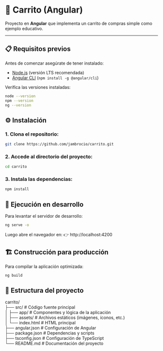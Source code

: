 # 🛒 Carrito (Angular)

Proyecto en **Angular** que implementa un carrito de compras simple como ejemplo educativo.

---

## 📋 Requisitos previos

Antes de comenzar asegúrate de tener instalado:

- [Node.js](https://nodejs.org/) (versión LTS recomendada)
- [Angular CLI](https://angular.io/cli) (`npm install -g @angular/cli`)

Verifica las versiones instaladas:

```bash
node --version
npm --version
ng --version
```

## ⚙️ Instalación

### 1. Clona el repositorio:

```bash
git clone https://github.com/jambrocio/carrito.git
```

### 2. Accede al directorio del proyecto:
```bash
cd carrito
```

### 3. Instala las dependencias:
```bash
npm install
```

## 🚀 Ejecución en desarrollo
Para levantar el servidor de desarrollo:
```bash
ng serve -o
```

Luego abre el navegador en:
👉 http://localhost:4200

## 🏗️ Construcción para producción
Para compilar la aplicación optimizada:
```bash
ng build
```

## 📂 Estructura del proyecto
carrito/  
├── src/                # Código fuente principal  
│   ├── app/            # Componentes y lógica de la aplicación  
│   ├── assets/         # Archivos estáticos (imágenes, íconos, etc.)  
│   └── index.html      # HTML principal  
├── angular.json        # Configuración de Angular  
├── package.json        # Dependencias y scripts  
├── tsconfig.json       # Configuración de TypeScript  
└── README.md           # Documentación del proyecto  

